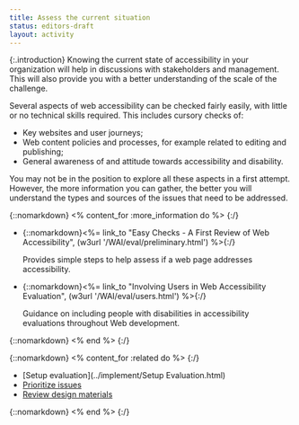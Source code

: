 ```yaml
---
title: Assess the current situation
status: editors-draft
layout: activity
---
```


{:.introduction}
Knowing the current state of accessibility in your organization will help in discussions with stakeholders and management. This will also provide you with a better understanding of the scale of the challenge.

Several aspects of web accessibility can be checked fairly easily, with little or no technical skills required. This includes cursory checks of:

* Key websites and user journeys;
* Web content policies and processes, for example related to editing and publishing;
* General awareness of and attitude towards accessibility and disability.

You may not be in the position to explore all these aspects in a first attempt. However, the more information you can gather, the better you will understand the types and sources of the issues that need to be addressed.

{::nomarkdown}
<% content_for :more_information do %>
{:/}

* {::nomarkdown}<%= link_to "Easy Checks - A First Review of Web Accessibility", (w3url '/WAI/eval/preliminary.html') %>{:/}

  Provides simple steps to help assess if a web page addresses accessibility.
  
* {::nomarkdown}<%= link_to "Involving Users in Web Accessibility Evaluation", (w3url '/WAI/eval/users.html') %>{:/}

  Guidance on including people with disabilities in accessibility evaluations throughout Web development.
  
{::nomarkdown}
<% end %>
{:/}

{::nomarkdown}
<% content_for :related do %>
{:/}

* [Setup evaluation](../implement/Setup Evaluation.html)
* [Prioritize issues](../implement/prioritize_issues.html)
* [Review design materials](../implement/review_design_materials.html)

{::nomarkdown}
<% end %>
{:/}
